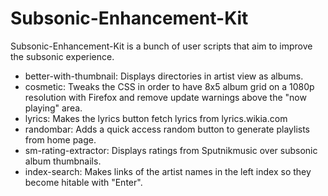 # Subsonic-Enhancement-Kit

Subsonic-Enhancement-Kit is a bunch of user scripts that aim to improve the subsonic experience.

- better-with-thumbnail:    Displays directories in artist view as albums.
- cosmetic:                 Tweaks the CSS in order to have 8x5 album grid on a 1080p resolution with Firefox and remove update warnings above the "now playing" area.
- lyrics:                   Makes the lyrics button fetch lyrics from lyrics.wikia.com
- randombar:                Adds a quick access random button to generate playlists from home page.
- sm-rating-extractor:      Displays ratings from Sputnikmusic over subsonic album thumbnails.
- index-search:             Makes links of the artist names in the left index so they become hitable with "Enter".
